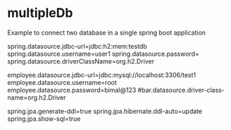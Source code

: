 # multipleDb
Example to connect two database in a single spring boot application



spring.datasource.jdbc-url=jdbc:h2:mem:testdb
spring.datasource.username=user1
spring.datasource.password=
spring.datasource.driverClassName=org.h2.Driver


employee.datasource.jdbc-url=jdbc:mysql://localhost:3306/test1
employee.datasource.username=root
employee.datasource.password=bimal@123
#bar.datasource.driver-class-name=org.h2.Driver

spring.jpa.generate-ddl=true
spring.jpa.hibernate.ddl-auto=update
spring.jpa.show-sql=true
